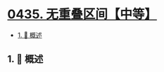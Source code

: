 # [0435. 无重叠区间【中等】](https://github.com/tnotesjs/TNotes.leetcode/tree/main/notes/0435.%20%E6%97%A0%E9%87%8D%E5%8F%A0%E5%8C%BA%E9%97%B4%E3%80%90%E4%B8%AD%E7%AD%89%E3%80%91)

<!-- region:toc -->

- [1. 📝 概述](#1--概述)

<!-- endregion:toc -->

## 1. 📝 概述
